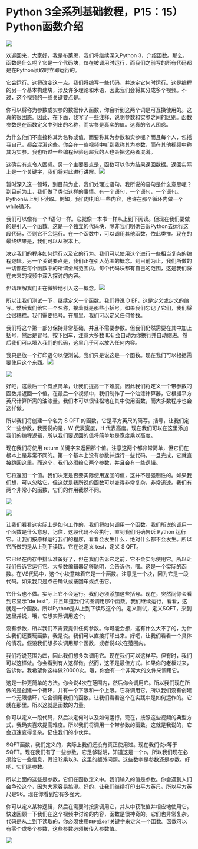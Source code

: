 # Python 3全系列基础教程，P15：15）Python函数介绍 

![](img/4237d06d285184ff66cb3fc27a044d7c_0.png)

欢迎回来，大家好，我是布莱恩，我们将继续深入Python 3，介绍函数。那么，函数是什么呢？它是一个代码块，仅在被调用时运行，而我们之前写的所有代码都是在Python读取时立即运行的。

它会运行。这将改变这一点。我们将编写一些代码，并决定它何时运行。这是编程的另一个基本构建块，涉及许多理论和术语，因此我们会将其分成多个视频。不过，这个视频的一些关键要点是。

你可以将称为参数或实参的数据传入函数，你会听到这两个词是可互换使用的。这真的很困惑。因此，在下面，我写了一些注释，说明参数和实参之间的区别。函数参数是在函数定义中列出的名称，而实参是真实的值。这真的令人困惑。

为什么他们不直接称其为名称或值，而要称其为参数和实参呢？而且每个人，包括我自己，都会混淆这些。你会在一些视频中听到我称其为参数，而在其他视频中称其为实参。我也听过一些编程经验远超我的人也会把这两者混淆。

这确实有点令人困惑。另一个主要要点是，函数可以作为结果返回数据。返回实际上是一个关键字，我们将对此进行讲解。![](img/4237d06d285184ff66cb3fc27a044d7c_2.png)

暂时深入这一领域，到目前为止，我们处理过语句。我所说的语句是什么意思呢？到目前为止，我们做了类似这样的事情。有一个语句，一个语句，一个语句。Python从上到下读取。例如，我们想打印一些内容，也许在那个循环内做一个while循环。

我们可以像有一个if语句一样。它就像一本书一样从上到下阅读。但现在我们要做的是引入一个函数。这是一个独立的代码块，除非我们明确告诉Python去运行这段代码，否则它不会运行。在一个函数中，可以调用其他函数，依此类推。现在的最终结果是，我们可以从根本上。

决定我们的程序如何运行以及它的行为。我们可以使用这个进行一些相当复杂的编程逻辑。另一个关键要点是，我们正在引入范围的概念。到目前为止，我们所做的一切都在每个函数中的所谓全局范围内。每个代码块都有自己的范围，这是我们将在未来的视频中深入探讨的内容。

但请理解我们正在微妙地引入这一概念。![](img/4237d06d285184ff66cb3fc27a044d7c_4.png)

所以让我们测试一下，继续定义一个函数。我们将说 D EF，这是定义或定义的缩写。然后我们给它一个名称，接着就是那些小括号。如果我们忘记了它们，我们将会很糟糕。我们需要括号。在那里，我们可以定义任何参数。

我们将这个第一部分保持非常基础，并且不需要参数。但我们仍然需要在其中加上括号，然后是冒号。按下回车，注意大多数 IDE 会自动为你换行并自动缩进。然后我们可以填入我们的代码，这里几乎可以放入任何内容。

我只是放一个打印语句以便测试。我们只是说这是一个函数。现在我们可以根据需要使用这个东西。![](img/4237d06d285184ff66cb3fc27a044d7c_6.png)

![](img/4237d06d285184ff66cb3fc27a044d7c_7.png)

好吧，这最后一个有点简单，让我们提高一下难度。因此我们将定义一个带参数的函数并返回一个值。在最后一个视频中，我们制作了一个油漆计算器，它根据平方英尺计算所需的油漆量。我们本可以很轻松地在其中使用函数，而大多数程序也会这样做。

所以我们将创建一个名为 S QFT 的函数，它是平方英尺的简写。括号，让我们定义一些参数，我要说的是，W 代表宽度，H 代表高度。现在我们可以在这里添加我们的编程逻辑，所以我们要返回的值将简单地是宽度乘以高度。

现在我们将使用 return 关键字来返回那个值。注意这两个都非常简单，但它们在根本上是非常不同的。第一个基本上没有参数并运行一些代码，一旦完成，它就直接跳回这里。而这个，我们必须给它两个参数，并且会有一些逻辑。

它将返回一个值。我们决定是否要实际使用返回的值，这并不是强制性的。如果我们想，可以忽略它。但这就是我所说的函数可以变得非常复杂，非常迅速。我们有两个非常小的函数，它们的作用截然不同。

![](img/4237d06d285184ff66cb3fc27a044d7c_9.png)

![](img/4237d06d285184ff66cb3fc27a044d7c_10.png)

让我们看看这实际上是如何工作的，我们将如何调用一个函数。我们所说的调用一个函数是什么意思，记住，这段代码不会执行，直到我们明确告诉 Python 运行它。让我们按原样运行我们的程序，看看会发生什么，绝对什么都不会发生。所以它所做的是从上到下读取。它在说定义 test，定义 S QFT。

它已经在内存中排队准备好了，但在我们告诉它之前，它不会实际使用它。所以让我们告诉它运行它。大多数编辑器足够聪明，会告诉你，嘿。这是一个实际的函数。在VS代码中，这个小块意味着它是一个函数。注意是一个块，因为它是一段代码。如果我只是点击确认或按回车或点击它。

它什么也不做。实际上它不会运行。我们必须添加这些括号。现在，突然间你会看到它显示“de test”，并且知道我们试图调用那个函数。我们继续运行，看看，这就是一个函数。所以Python是从上到下读取这个的。定义测试，定义SQFT，来到这里并说，哦，它想实际调用这个。

没有参数，所以我们不需要提供任何参数。你可能会想，这有什么大不了的，为什么我们还要玩函数，我是说。我们可以直接打印出来。好吧，让我们看看一个具体的情况。假设我们想多次调用那个函数，或者说4次在范围内。

我们将说范围为四，因此我们想多次调用它。现在我们可以这样写。但有时，我们可以这样做。你会看到有人这样做。然而，这不是最佳方式。如果你的老板过来，告诉你，我希望你这样做20000次。哦，你会有一个非常大的文件来调用它。

这是一种更简单的方法。你会说4次在范围内，然后你会调用它。所以我们现在所做的是创建一个循环，并有一个下限和一个上限。它将调用它。所以我们没有创建一个无限循环，它会调用我们的函数。让我们看看这个在实践中是如何运作的。它就在那里。所以这就是函数的力量。

你可以定义一段代码，然后决定何时以及如何运行。现在，按照这些视频的典型方式，我确实喜欢提高难度。所以我们将调用一个带参数的函数。这就是我说的，它会迅速变得复杂。记住我们的小伙伴。

SQFT函数，我们定义的，实际上我们还没有真正使用过。现在我们说x等于SQFT。现在我们有了一些参数，它足够聪明，知道这是一个p。所以我们现在必须给它一些信息，假设12乘以8。这里的额外问题。这些数字是参数还是参数。好吧，它们是参数。

所以上面的这些是参数，它们在函数定义中。我们输入的值是参数。你会遇到人们会争论这个，因为大家容易搞混。好的，让我们继续打印出平方英尺。所以平方英尺是96。现在你看到它有多强大。

你可以定义某种逻辑，然后在需要时按需调用它，并从中获取值并相应地使用它。快速回顾一下我们在这个视频中讨论的内容，函数是很神奇的。它们也非常复杂。代码是从上到下读取的，你必须使用`DEF`或`def`关键字来定义一个函数。函数可以有零个或多个参数，这些参数必须被传入参数值。

![](img/4237d06d285184ff66cb3fc27a044d7c_12.png)
